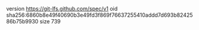 version https://git-lfs.github.com/spec/v1
oid sha256:6860b8e49f40690b3e49fd3f869f76637255410addd7d693b8242586b75b9930
size 739
